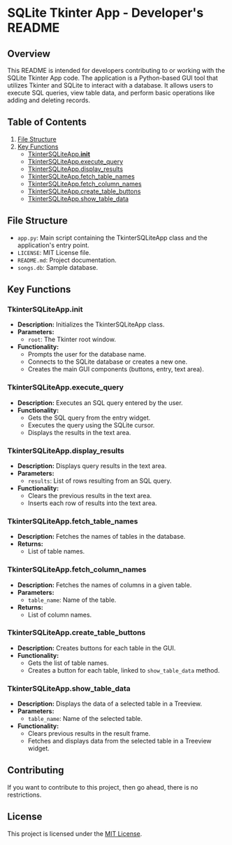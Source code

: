 # SQLite Tkinter App - Developer's README

## Overview
This README is intended for developers contributing to or working with the SQLite Tkinter App code. The application is a Python-based GUI tool that utilizes Tkinter and SQLite to interact with a database. It allows users to execute SQL queries, view table data, and perform basic operations like adding and deleting records.

## Table of Contents
1. [File Structure](#file-structure)
2. [Key Functions](#key-functions)
    - [TkinterSQLiteApp.__init__](#tkintersqliteappinit)
    - [TkinterSQLiteApp.execute_query](#tkintersqliteappexecute_query)
    - [TkinterSQLiteApp.display_results](#tkintersqliteappdisplay_results)
    - [TkinterSQLiteApp.fetch_table_names](#tkintersqliteappfetch_table_names)
    - [TkinterSQLiteApp.fetch_column_names](#tkintersqliteappfetch_column_names)
    - [TkinterSQLiteApp.create_table_buttons](#tkintersqliteappcreate_table_buttons)
    - [TkinterSQLiteApp.show_table_data](#tkintersqliteappshow_table_data)

## File Structure
- `app.py`: Main script containing the TkinterSQLiteApp class and the application's entry point.
- `LICENSE`: MIT License file.
- `README.md`: Project documentation.
- `songs.db`: Sample database.

## Key Functions

### TkinterSQLiteApp.__init__
- **Description:** Initializes the TkinterSQLiteApp class.
- **Parameters:**
  - `root`: The Tkinter root window.
- **Functionality:**
  - Prompts the user for the database name.
  - Connects to the SQLite database or creates a new one.
  - Creates the main GUI components (buttons, entry, text area).

### TkinterSQLiteApp.execute_query
- **Description:** Executes an SQL query entered by the user.
- **Functionality:**
  - Gets the SQL query from the entry widget.
  - Executes the query using the SQLite cursor.
  - Displays the results in the text area.

### TkinterSQLiteApp.display_results
- **Description:** Displays query results in the text area.
- **Parameters:**
  - `results`: List of rows resulting from an SQL query.
- **Functionality:**
  - Clears the previous results in the text area.
  - Inserts each row of results into the text area.

### TkinterSQLiteApp.fetch_table_names
- **Description:** Fetches the names of tables in the database.
- **Returns:**
  - List of table names.

### TkinterSQLiteApp.fetch_column_names
- **Description:** Fetches the names of columns in a given table.
- **Parameters:**
  - `table_name`: Name of the table.
- **Returns:**
  - List of column names.

### TkinterSQLiteApp.create_table_buttons
- **Description:** Creates buttons for each table in the GUI.
- **Functionality:**
  - Gets the list of table names.
  - Creates a button for each table, linked to `show_table_data` method.

### TkinterSQLiteApp.show_table_data
- **Description:** Displays the data of a selected table in a Treeview.
- **Parameters:**
  - `table_name`: Name of the selected table.
- **Functionality:**
  - Clears previous results in the result frame.
  - Fetches and displays data from the selected table in a Treeview widget.


## Contributing
If you want to contribute to this project, then go ahead, there is no restrictions.

## License
This project is licensed under the [MIT License](LICENSE).
